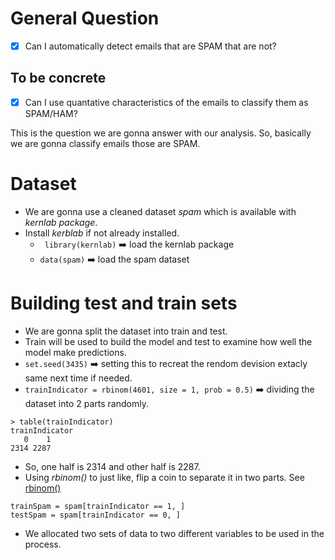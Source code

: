 # General Question #
- [x] Can I automatically detect emails that are SPAM that are not?
## To be concrete ##
- [x] Can I use quantative characteristics of the emails to classify them as SPAM/HAM?

This is the question we are gonna answer with our analysis. So, basically we are gonna classify emails those are SPAM.

# Dataset #
- We are gonna use a cleaned dataset *spam* which is available with *kernlab package*.
- Install *kerblab* if not already installed.
  - ``` library(kernlab)```  :arrow_right: load the kernlab package 
  - `data(spam)` :arrow_right: load the spam dataset

# Building test and train sets #
- We are gonna split the dataset into train and test.
- Train will be used to build the model and test to examine how well the model make predictions.
- `set.seed(3435)` :arrow_right: setting this to recreat the rendom devision extacly same next time if needed.
- `trainIndicator = rbinom(4601, size = 1, prob = 0.5)` :arrow_right: dividing the dataset into 2 parts randomly.
```
> table(trainIndicator)
trainIndicator
   0    1 
2314 2287 
```
- So, one half is 2314 and other half is 2287.
- Using *rbinom()* to just like, flip a coin to separate it in two parts. See [rbinom()](https://www.rdocumentation.org/packages/stats/versions/3.3/topics/Binomial)
```
trainSpam = spam[trainIndicator == 1, ]
testSpam = spam[trainIndicator == 0, ]
```
- We allocated two sets of data to two different variables to be used in the process.
